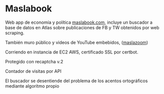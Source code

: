 # Maslabook

Web app de economía y política [maslabook.com], incluye un buscador a base de datos en Atlas sobre publicaciones de FB y TW obtenidos por web scraping.

También muro público y videos de YouTube embebidos, ([maslazoom])

Corriendo en instancia de EC2 AWS, certificado SSL por certbot.

Protegido con recaptcha v.2

Contador de visitas por API

El buscador se desentiende del problema de los acentos ortográficos mediante algoritmo propio

[maslabook.com]: <https://maslabook.com/>
[maslazoom]: <https://maslabook.com/maslazoom/>

